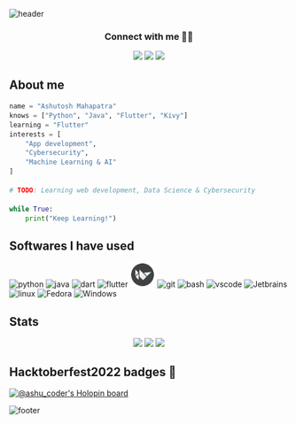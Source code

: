 ![header](https://capsule-render.vercel.app/api?type=waving&color=timeGradient&height=180&section=header&text=Hey,%20there!%20Ashutosh%20here.👋&fontSize=40&animation=fadeIn)

<h3 align="center">Connect with me 👨‍💻</h3>
<p align="center">
    <a href="https://www.linkedin.com/in/ashutosh-mahapatra-bb0476233/">
    <img src="https://img.shields.io/badge/LinkedIn-0077B5?style=for-the-badge&logo=linkedin&logoColor=white"/></a>
    <a href="https://leetcode.com/ashu_coder/">
    <img src="https://img.shields.io/badge/-LeetCode-FFA116?style=for-the-badge&logo=LeetCode&logoColor=black"/></a>
    <a href="https://www.codechef.com/users/ashu2909">
    <img src="https://img.shields.io/badge/Codechef-%23B92B27.svg?&style=for-the-badge&logo=Codechef&logoColor=white"/></a>
</p>

## About me
```Python
name = "Ashutosh Mahapatra"
knows = ["Python", "Java", "Flutter", "Kivy"]
learning = "Flutter"
interests = [
    "App development",
    "Cybersecurity",
    "Machine Learning & AI"
]

# TODO: Learning web development, Data Science & Cybersecurity

while True:
    print("Keep Learning!")
```

## Softwares I have used
<p>
<img src="https://cdn.jsdelivr.net/gh/devicons/devicon/icons/python/python-original.svg" alt="python" width ="40" height = "40"/>             
<img src="https://cdn.jsdelivr.net/gh/devicons/devicon/icons/java/java-original.svg" alt="java" width="40" height="40"/>  
<img src="https://cdn.jsdelivr.net/gh/devicons/devicon/icons/dart/dart-original.svg" alt = "dart" width="40" height="40"/>         
<img src="https://cdn.jsdelivr.net/gh/devicons/devicon/icons/flutter/flutter-original.svg" alt="flutter" width="40" height="40"/>
<img src="./img/Kivy_logo.png" alt="Kivy" width="45" height="45"/>
<img src="https://cdn.jsdelivr.net/gh/devicons/devicon/icons/git/git-original.svg" alt="git" width="40" height="40"/>  
<img src="https://cdn.jsdelivr.net/gh/devicons/devicon/icons/bash/bash-original.svg" alt="bash" width="40" height="40"/>
<img src="https://cdn.jsdelivr.net/gh/devicons/devicon/icons/vscode/vscode-original.svg" alt="vscode" width="40" height="35" />
<img src="https://cdn.jsdelivr.net/gh/devicons/devicon/icons/jetbrains/jetbrains-original.svg" alt="Jetbrains" width="40" height="40"/>
<img src="https://cdn.jsdelivr.net/gh/devicons/devicon/icons/linux/linux-original.svg" alt="linux" width="40" height="40" />
<img src="https://cdn.jsdelivr.net/gh/devicons/devicon/icons/fedora/fedora-original.svg" alt="Fedora" width="40" height="40"/>
<img src="https://cdn.jsdelivr.net/gh/devicons/devicon/icons/windows8/windows8-original.svg" alt="Windows" width="40" height="40"/>
</p>

## Stats
<p align="center">
<img src="https://github-readme-stats.vercel.app/api?username=AM-ash-OR-AM-I&show_icons=true&theme=onedark&hide_border=true" height=200>
<img src="http://github-readme-stats.vercel.app/api/top-langs/?username=am-ash-or-am-i&theme=onedark&hide_border=true" height=200>
<img src="http://github-readme-streak-stats.herokuapp.com?user=am-ash-or-am-i&theme=onedark&hide_border=true" height=220>
</p>

## Hacktoberfest2022 badges 🚀

[![@ashu_coder's Holopin board](https://holopin.me/ashu_coder)](https://holopin.io/@ashu_coder)

![footer](https://capsule-render.vercel.app/api?section=footer&type=waving&color=timeGradient&height=130&text=See%20ya!&fontSize=30)
